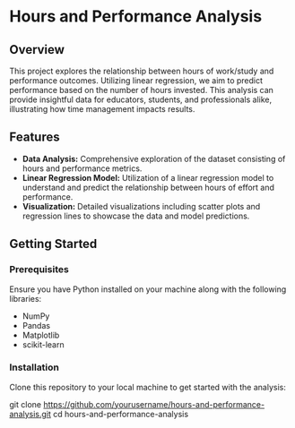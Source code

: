 # Hours and Performance Analysis

## Overview

This project explores the relationship between hours of work/study and performance outcomes. Utilizing linear regression, we aim to predict performance based on the number of hours invested. This analysis can provide insightful data for educators, students, and professionals alike, illustrating how time management impacts results.

## Features

- **Data Analysis:** Comprehensive exploration of the dataset consisting of hours and performance metrics.
- **Linear Regression Model:** Utilization of a linear regression model to understand and predict the relationship between hours of effort and performance.
- **Visualization:** Detailed visualizations including scatter plots and regression lines to showcase the data and model predictions.

## Getting Started

### Prerequisites

Ensure you have Python installed on your machine along with the following libraries:
- NumPy
- Pandas
- Matplotlib
- scikit-learn

### Installation

Clone this repository to your local machine to get started with the analysis:

git clone https://github.com/yourusername/hours-and-performance-analysis.git
cd hours-and-performance-analysis
